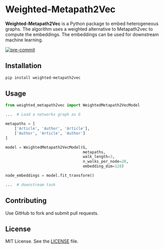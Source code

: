 # Weighted-Metapath2Vec

**Weighted-Metapath2Vec** is a Python package to embed heterogeneous graphs.
The algorithm uses a weighted alternative to Metapath2vec to compute the embeddings.
The embeddings can be used for downstream machine learning.


[![pre-commit](https://img.shields.io/badge/pre--commit-enabled-brightgreen?logo=pre-commit&logoColor=white)](https://github.com/pre-commit/pre-commit)


## Installation

```bash
pip install weighted-metapath2vec
```

## Usage

```python
from weighted_metapath2vec import WeightedMetapath2VecModel

...  # Load a networkx graph as G

metapaths = [
    ['Article', 'Author', 'Article'],
    ['Author', 'Article', 'Author']
]

model = WeightedMetapath2VecModel(G,
                                  metapaths,
                                  walk_length=3,
                                  n_walks_per_node=20,
                                  embedding_dim=128)

node_embeddings = model.fit_transform()

...  # downstream task
```

## Contributing

Use GitHub to fork and submit pull requests.

## License

MIT License. See the [LICENSE](LICENSE) file.
